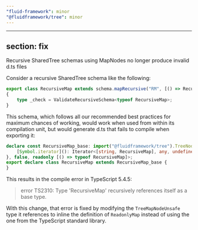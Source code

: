 ```yaml
---
"fluid-framework": minor
"@fluidframework/tree": minor
---
```

---
section: fix
---

Recursive SharedTree schemas using MapNodes no longer produce invalid d.ts files

Consider a recursive SharedTree schema like the following:

```typescript
export class RecursiveMap extends schema.mapRecursive("RM", [() => RecursiveMap]) {}
{
	type _check = ValidateRecursiveSchema<typeof RecursiveMap>;
}
```

This schema, which follows all our recommended best practices for maximum chances of working, would work when used from within its compilation unit, but would generate d.ts that fails to compile when exporting it:

```typescript
declare const RecursiveMap_base: import("@fluidframework/tree").TreeNodeSchemaClass<"com.example.RM", import("@fluidframework/tree").NodeKind.Map, import("@fluidframework/tree").TreeMapNodeUnsafe<readonly [() => typeof RecursiveMap]> & import("@fluidframework/tree").WithType<"com.example.RM">, {
    [Symbol.iterator](): Iterator<[string, RecursiveMap], any, undefined>;
}, false, readonly [() => typeof RecursiveMap]>;
export declare class RecursiveMap extends RecursiveMap_base {
}
```

This results in the compile error in TypeScript 5.4.5:

> error TS2310: Type 'RecursiveMap' recursively references itself as a base type.

With this change, that error is fixed by modifying the `TreeMapNodeUnsafe` type it references to inline the definition of `ReadonlyMap` instead of using the one from the TypeScript standard library.
